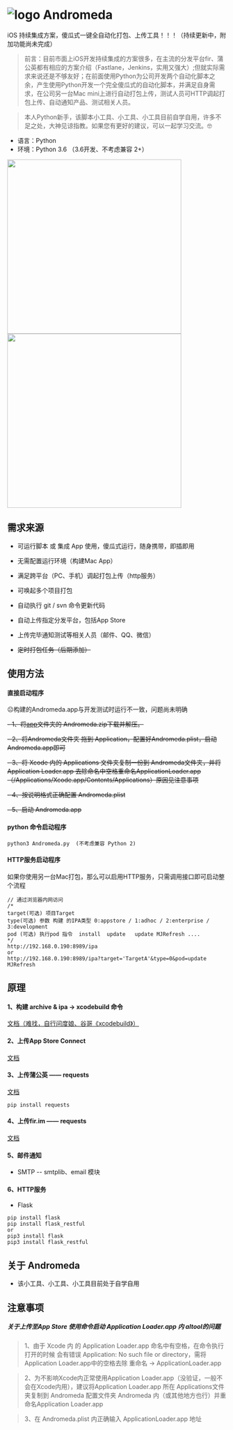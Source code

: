 # ![logo](https://github.com/liucaide/Andromeda/blob/master/imags/Andromeda.png)  Andromeda

iOS 持续集成方案，傻瓜式一键全自动化打包、上传工具！！！（持续更新中，附加功能尚未完成）

> 前言：目前市面上iOS开发持续集成的方案很多，在主流的分发平台fir、蒲公英都有相应的方案介绍（Fastlane，Jenkins，实用又强大）;但就实际需求来说还是不够友好；在前面使用Python为公司开发两个自动化脚本之余，产生使用Python开发一个完全傻瓜式的自动化脚本，并满足自身需求，在公司另一台Mac mini上进行自动打包上传，测试人员可HTTP调起打包上传、自动通知产品、测试相关人员。

> 本人Python新手，该脚本小工具、小工具、小工具目前自学自用，许多不足之处，大神见谅指教。如果您有更好的建议，可以一起学习交流。🤓

- 语言：Python
- 环境：Python 3.6 （3.6开发、不考虑兼容 2+）

<img src="https://github.com/liucaide/Andromeda/blob/master/imags/process%402x.png" width="400" align=left />
<img src="https://github.com/liucaide/Andromeda/blob/master/imags/plist%402x.png" width="400" align=center />

## 需求来源
- 可运行脚本 或 集成 App 使用，傻瓜式运行，随身携带，即插即用

- 无需配置运行环境（构建Mac App）

- 满足跨平台（PC、手机）调起打包上传（http服务）

- 可唤起多个项目打包

- 自动执行 git / svn 命令更新代码

- 自动上传指定分发平台，包括App Store

- 上传完毕通知测试等相关人员（邮件、QQ、微信）

- ~~定时打包任务（后期添加）~~

## 使用方法
#### 直接启动程序

☹️构建的Andromeda.app与开发测试时运行不一致，问题尚未明确

~~- 1、将[app]()文件夹的 Andromeda.zip下载并解压。~~

~~- 2、将Andromeda文件夹 拖到 Application，配置好Andromeda.plist，启动Andromeda.app即可~~

~~- 3、将 Xcode 内的 Applications 文件夹复制一份到 Andromeda文件夹，并将 Application Loader.app 去除命名中空格重命名ApplicationLoader.app （/Applications/Xcode.app/Contents/Applications）原因见注意事项~~

~~- 4、按说明格式正确配置 Andromeda.plist~~

~~- 5、启动 Andromeda.app~~

#### python 命令启动程序
```
python3 Andromeda.py  (不考虑兼容 Python 2)
```
#### HTTP服务启动程序
如果你使用另一台Mac打包，那么可以启用HTTP服务，只需调用接口即可启动整个流程
```
// 通过浏览器内网访问
/*
target(可选) 项目Target
type(可选) 参数 构建 的IPA类型 0:appstore / 1:adhoc / 2:enterprise / 3:development
pod (可选) 执行pod 指令  install  update   update MJRefresh ....
*/
http://192.168.0.190:8989/ipa
or
http://192.168.0.190:8989/ipa?target='TargetA'&type=0&pod=update MJRefresh
```
## 原理
#### 1、构建 archive & ipa -> xcodebuild 命令
[文档（难找，自行问度娘、谷哥《xcodebuild》）](https://developer.apple.com/library/archive/technotes/tn2339/_index.html)
#### 2、上传App Store Connect
[文档](https://help.apple.com/itc/apploader/#/apdATD1E53-D1E1A1303-D1E53A1126)
#### 3、上传蒲公英 —— requests
[文档](https://www.pgyer.com/doc/api#uploadApp)
```
pip install requests
```
#### 4、上传fir.im —— requests
[文档](https://fir.im/docs/publish)
#### 5、邮件通知
- SMTP -- smtplib、email 模块
#### 6、HTTP服务
- Flask
```
pip install flask
pip install flask_restful
or
pip3 install flask
pip3 install flask_restful
```
## 关于 Andromeda
- 该小工具、小工具、小工具目前处于自学自用

## 注意事项
##### 关于上传至App Store 使用命令启动 Application Loader.app 内 altool的问题
> 1、由于 Xcode 内 的 Application Loader.app 命名中有空格，在命令执行打开的时候
会有错误 Application: No such file or directory，需将Application Loader.app中的空格去除 重命名 -> ApplicationLoader.app

> 2、为不影响Xcode内正常使用Application Loader.app（没验证，一般不会在Xcode内用），建议将Application Loader.app 所在 Applications文件夹复制到 Andromeda 配置文件夹 Andromeda 内（或其他地方也行）并重命名Application Loader.app

> 3、在 Andromeda.plist 内正确输入 ApplicationLoader.app 地址

